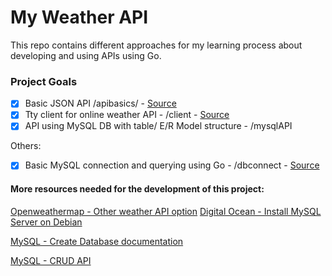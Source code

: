 # My Weather API

This repo contains different approaches for my learning process about developing and using APIs using Go.

### Project Goals

- [x] Basic JSON API /apibasics/ - [Source](https://go.dev/doc/tutorial/web-service-gin)
- [x] Tty client for online weather API - /client - [Source](https://www.twilio.com/en-us/blog/check-weather-with-go)
- [x] API using MySQL DB with table/ E/R Model structure  - /mysqlAPI

Others:
- [x] Basic MySQL connection and querying using Go - /dbconnect - [Source](https://go.dev/doc/tutorial/database-access#set_up_database)

#### More resources needed for the development of this project:

[Openweathermap - Other weather API option](https://openweathermap.org/api)
[Digital Ocean - Install MySQL Server on Debian](https://www.digitalocean.com/community/tutorials/how-to-install-the-latest-mysql-on-debian-10)

[MySQL - Create Database documentation](https://dev.mysql.com/doc/refman/8.4/en/create-table.html)

[MySQL - CRUD API](https://rameshfadatare.medium.com/golang-crud-rest-api-with-mysql-36713f43f470)
